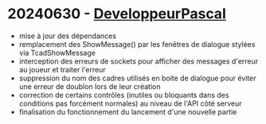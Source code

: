 # 20240630 - [DeveloppeurPascal](https://github.com/DeveloppeurPascal)

* mise à jour des dépendances
* remplacement des ShowMessage() par les fenêtres de dialogue stylées via TcadShowMessage
* interception des erreurs de sockets pour afficher des messages d'erreur au joueur et traiter l'erreur
* suppression du nom des cadres utilisés en boite de dialogue pour éviter une erreur de doublon lors de leur création
* correction de certains contrôles (inutiles ou bloquants dans des conditions pas forcément normales) au niveau de l'API côté serveur
* finalisation du fonctionnement du lancement d'une nouvelle partie
